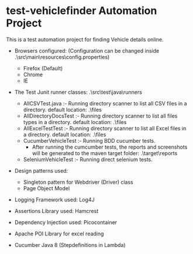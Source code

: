 # test-vehiclefinder Automation Project

This is a test automation project for finding Vehicle details online.

- Browsers configured: (Configuration can be changed inside .\src\main\resources\config.properties)
   - Firefox (Default)
   - Chrome
   - IE

- The Test Junit runner classes: .\src\test\java\runners
   - AllCSVTest.java :- Running directory scanner to list all CSV files in a directory. default location: .\files
   - AllDirectoryDocsTest :- Running directory scanner to list all files types in a directory. default location: .\files
   - AllExcelTestTest :- Running directory scanner to list all Excel files in a directory. default location: .\files
   - CucumberVehicleTest :- Running BDD cucumber tests.
      - After running the cumcumber tests, the reports and screenshots will be generated to the maven target folder:  .\target\reports
   - SeleniumVehicleTest :- Running direct selenium tests. 
   
- Design patterns used:
   - Singleton pattern for Webdriver (Driver) class
   - Page Object Model
           
- Logging Framework used: Log4J

- Assertions Library used: Hamcrest 

- Dependency Injection used: Picocontainer

- Apache POI Library for excel reading

- Cucumber Java 8 (Stepdefinitions in Lambda)

